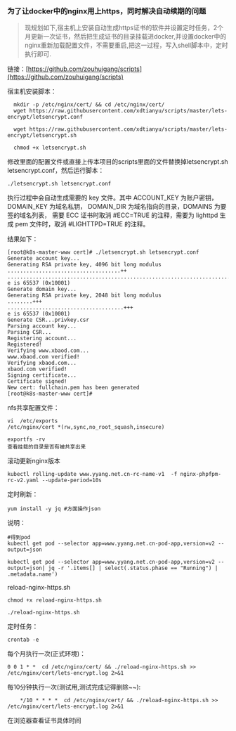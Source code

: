 ### 为了让docker中的nginx用上https，同时解决自动续期的问题

>现规划如下,宿主机上安装自动生成https证书的软件并设置定时任务，2个月更新一次证书，然后把生成证书的目录挂载进docker,并设置docker中的nginx重新加载配置文件，不需要重启,把这一过程，写入shell脚本中，定时执行即可.

链接：[https://github.com/zouhuigang/scripts](https://github.com/zouhuigang/scripts)

宿主机安装脚本：

	  mkdir -p /etc/nginx/cert/ && cd /etc/nginx/cert/
	  wget https://raw.githubusercontent.com/xdtianyu/scripts/master/lets-encrypt/letsencrypt.conf
	
	  wget https://raw.githubusercontent.com/xdtianyu/scripts/master/lets-encrypt/letsencrypt.sh
	
	  chmod +x letsencrypt.sh

修改里面的配置文件或直接上传本项目的scripts里面的文件替换掉letsencrypt.sh letsencrypt.conf，然后运行脚本：

	./letsencrypt.sh letsencrypt.conf


执行过程中会自动生成需要的 key 文件。其中 ACCOUNT_KEY 为账户密钥， DOMAIN_KEY 为域名私钥， DOMAIN_DIR 为域名指向的目录，DOMAINS 为要签的域名列表， 需要 ECC 证书时取消 #ECC=TRUE 的注释，需要为 lighttpd 生成 pem 文件时，取消 #LIGHTTPD=TRUE 的注释。

结果如下：

	[root@k8s-master-www cert]# ./letsencrypt.sh letsencrypt.conf
	Generate account key...
	Generating RSA private key, 4096 bit long modulus
	....................................++
	....................................................................................................................................++
	e is 65537 (0x10001)
	Generate domain key...
	Generating RSA private key, 2048 bit long modulus
	........+++
	.....................................+++
	e is 65537 (0x10001)
	Generate CSR...privkey.csr
	Parsing account key...
	Parsing CSR...
	Registering account...
	Registered!
	Verifying www.xbaod.com...
	www.xbaod.com verified!
	Verifying xbaod.com...
	xbaod.com verified!
	Signing certificate...
	Certificate signed!
	New cert: fullchain.pem has been generated
	[root@k8s-master-www cert]# 


nfs共享配置文件：

	vi  /etc/exports
	/etc/nginx/cert *(rw,sync,no_root_squash,insecure)

	exportfs -rv 
    查看挂载的目录是否有被共享出来

滚动更新nginx版本

	kubectl rolling-update www.yyang.net.cn-rc-name-v1  -f nginx-phpfpm-rc-v2.yaml --update-period=10s


定时刷新：

	yum install -y jq #方面操作json

说明：

	#得到pod
	kubectl get pod --selector app=www.yyang.net.cn-pod-app,version=v2 --output=json

	kubectl get pod --selector app=www.yyang.net.cn-pod-app,version=v2 --output=json| jq -r '.items[] | select(.status.phase == "Running") | .metadata.name')

reload-nginx-https.sh

	chmod +x reload-nginx-https.sh 

	./reload-nginx-https.sh 


定时任务：

	crontab -e

每个月执行一次(正式环境)：

	0 0 1 * *  cd /etc/nginx/cert/ && ./reload-nginx-https.sh >> /etc/nginx/cert/lets-encrypt.log 2>&1

每10分钟执行一次(测试用,测试完成记得删除~~):

		*/10 * * * *  cd /etc/nginx/cert/ && ./reload-nginx-https.sh >> /etc/nginx/cert/lets-encrypt.log 2>&1


在浏览器查看证书具体时间
